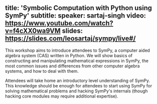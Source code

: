 title: 'Symbolic Computation with Python using SymPy'
subtitle:
speaker: sartaj-singh
video: https://www.youtube.com/watch?v=f4cXX0wa9VM
slides: https://slides.com/leosartaj/sympy/live#/
---
This workshop aims to introduce attendees to SymPy, a computer aided algebra system (CAS) written in Python. We will show basics of constructing and manipulating mathematical expressions in SymPy, the most common issues and differences from other computer algebra systems, and how to deal with them.

Attendees will take home an introductory level understanding of SymPy. This knowledge should be enough for attendees to start using SymPy for solving mathematical problems and hacking SymPy's internals (though hacking core modules may require additional expertise).
